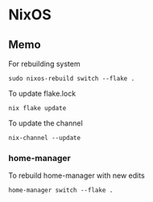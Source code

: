 # NixOS

## Memo

For rebuilding system
```
sudo nixos-rebuild switch --flake .
```
To update flake.lock
```
nix flake update
```
To update the channel
```
nix-channel --update
```

### home-manager

To rebuild home-manager with new edits
```
home-manager switch --flake .
```
